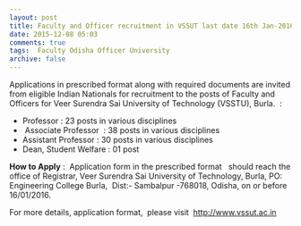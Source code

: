 ```yaml
---
layout: post
title: Faculty and Officer recruitment in VSSUT last date 16th Jan-2016   
date: 2015-12-08 05:03
comments: true
tags:  Faculty Odisha Officer University 
archive: false
---
```

Applications in prescribed format along with required documents are invited from eligible Indian Nationals for recruitment to the posts of Faculty and Officers for Veer Surendra Sai University of Technology (VSSTU), Burla.  :

- Professor : 23 posts in various disciplines 
-  Associate Professor  : 38 posts in various disciplines
- Assistant Professor : 30 posts in various disciplines 
- Dean, Student Welfare : 01 post    

**How to Apply** :  Application form in the prescribed format   should reach the office of Registrar, Veer Surendra Sai University of Technology, Burla, PO: Engineering College Burla,  Dist:- Sambalpur -768018, Odisha, on or before 16/01/2016.

For more details, application format,  please visit  <http://www.vssut.ac.in>






